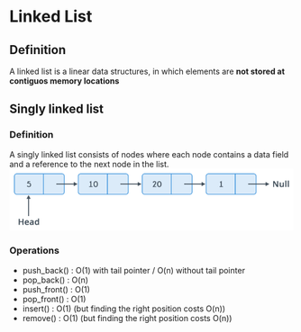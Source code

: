 # Linked List

## Definition

A linked list is a linear data structures, in which elements are **not stored at contiguos memory locations**

## Singly linked list

### Definition

A singly linked list consists of nodes where each node contains a data field and a reference to the next node in the list.\
![sll](../../img/sll.png)

### Operations

- push_back() : O(1) with tail pointer / O(n) without tail pointer
- pop_back() : O(n)
- push_front() : O(1)
- pop_front() : O(1)
- insert() : O(1) (but finding the right position costs O(n))
- remove() : O(1) (but finding the right position costs O(n))
